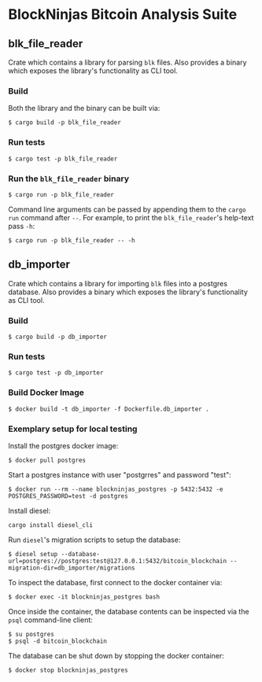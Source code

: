 # BlockNinjas Bitcoin Analysis Suite

## blk_file_reader

Crate which contains a library for parsing `blk` files. Also provides a
binary which exposes the library's functionality as CLI tool.

### Build

Both the library and the binary can be built via:

```
$ cargo build -p blk_file_reader
```

### Run tests

```
$ cargo test -p blk_file_reader
```

### Run the `blk_file_reader` binary

```
$ cargo run -p blk_file_reader
```

Command line arguments can be passed by appending them to the `cargo run`
command after `--`. For example, to print the `blk_file_reader`'s help-text pass
`-h`:

```
$ cargo run -p blk_file_reader -- -h
```

## db_importer

Crate which contains a library for importing `blk` files into a postgres
database. Also provides a binary which exposes the library's functionality as
CLI tool.

### Build

```
$ cargo build -p db_importer
```

### Run tests

```
$ cargo test -p db_importer
```

### Build Docker Image

```
$ docker build -t db_importer -f Dockerfile.db_importer .
```

### Exemplary setup for local testing

Install the postgres docker image:

```
$ docker pull postgres
```

Start a postgres instance with user "postgrres" and password "test":

```
$ docker run --rm --name blockninjas_postgres -p 5432:5432 -e POSTGRES_PASSWORD=test -d postgres
```

Install diesel:

```
cargo install diesel_cli
```

Run `diesel`'s migration scripts to setup the database:

```
$ diesel setup --database-url=postgres://postgres:test@127.0.0.1:5432/bitcoin_blockchain --migration-dir=db_importer/migrations
```

To inspect the database, first connect to the docker container via:

```
$ docker exec -it blockninjas_postgres bash
```

Once inside the container, the database contents can be inspected via the `psql`
command-line client:

```
$ su postgres
$ psql -d bitcoin_blockchain
```

The database can be shut down by stopping the docker container:

```
$ docker stop blockninjas_postgres
```
